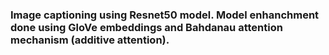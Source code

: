 ### Image captioning using Resnet50 model. Model enhanchment done using GloVe embeddings and Bahdanau attention mechanism (additive attention).
